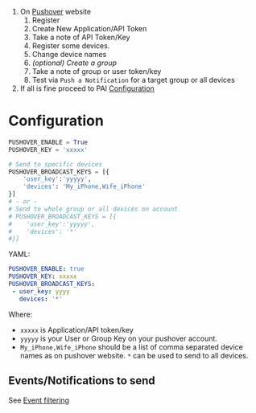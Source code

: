 1. On [Pushover](https://pushover.net/) website
    1. Register
    2. Create New Application/API Token
    3. Take a note of API Token/Key
    4. Register some devices.
    5. Change device names
    5. _(optional) Create a group_
    6. Take a note of group or user token/key
    7. Test via `Push a Notification` for a target group or all devices
2. If all is fine proceed to PAI [Configuration](#Configuration)

# Configuration
```python
PUSHOVER_ENABLE = True
PUSHOVER_KEY = 'xxxxx'

# Send to specific devices
PUSHOVER_BROADCAST_KEYS = [{
    'user_key':'yyyyy',
    'devices': 'My_iPhone,Wife_iPhone'
}]
# - or -
# Send to whole group or all devices on account
# PUSHOVER_BROADCAST_KEYS = [{
#    'user_key':'yyyyy',
#    'devices': '*'
#}]
```
YAML:
```yaml
PUSHOVER_ENABLE: true
PUSHOVER_KEY: xxxxx
PUSHOVER_BROADCAST_KEYS:
 - user_key: yyyy
   devices: '*'
```

Where:

- `xxxxx` is Application/API token/key
- `yyyyy` is your User or Group Key on your pushover account.
- `My_iPhone,Wife_iPhone` should be a list of comma separated device names as on pushover website. `*` can be used to send to all devices.

## Events/Notifications to send
See [Event filtering](./Event-filtering)
